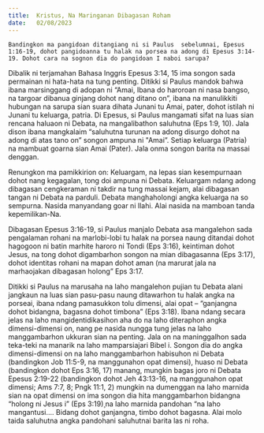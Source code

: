 ```yaml
---
title:  Kristus, Na Maringanan Dibagasan Roham
date:   02/08/2023
---
```


`Bandingkon ma pangidoan ditangiang ni si Paulus  sebelumnai, Epesus 1:16-19, dohot pangidoanna tu halak na porsea na adong di Epesus 3:14-19. Dohot cara na sognon dia do pangidoan I naboi sarupa?`

Dibalik ni terjamahan Bahasa Inggris  Epesus  3:14, 15 ima songon sada permainan ni hata-hata na tung penting. Ditikki si Paulus  mandok bahwa ibana marsinggang di adopan ni “Amai, Ibana do haroroan ni nasa bangso, na targoar dibanua ginjang dohot nang ditano on”, ibana na manulikkiti hubungan na sarupa sian suara dihata Junani tu Amai, pater, dohot istilah ni Junani tu keluarga, patria. Di Epesus, si Paulus mangamati sifat na luas sian rencana haluaon ni Debata, na mangalibathon saluhutna (Eps 1:9, 10). Jala dison ibana mangkalaim “saluhutna turunan na adong disurgo dohot na adong di atas tano on” songon ampuna ni "Amai”. Setiap keluarga (Patria) na mambuat goarna sian Amai (Pater). Jala onma songon barita na massai denggan.

Renungkon ma pamikkirion on: Keluargam, na lepas sian kesempurnaan dohot nang kegagalan, tong doi ampuna ni Debata. Keluargam ndang adong dibagasan cengkeraman ni takdir na tung massai kejam, alai dibagasan tangan ni Debata na parduli. Debata manghaholongi angka keluarga na so sempurna. Nasida manyandang goar ni Ilahi. Alai nasida na mamboan tanda kepemilikan-Na.

Dibagasan Epesus 3:16-19, si Paulus manjalo Debata asa mangalehon sada pengalaman rohani na marlobi-lobi tu halak na porsea naung ditandai dohot hagogoon ni batin marhite haroro ni Tondi (Eps 3:16), keintiman dohot Jesus, na tong dohot digambarhon songon na mian dibagasanna (Eps 3:17), dohot identitas rohani na mapan dohot aman (na marurat jala na marhaojakan dibagasan holong” Eps 3:17.

Ditikki si Paulus na marusaha na laho mangalehon pujian tu Debata alani jangkaun na luas sian pasu-pasu naung ditawarhon tu halak angka na porseai, ibana ndang pamasukkon tolu dimensi, alai opat – “ganjangna dohot bidangna, bagasna dohot timbona” (Eps 3:18). Ibana ndang secara jelas na laho mangidentidikasihon aha do na laho diteraphon angka dimensi-dimensi on, nang pe nasida nungga tung jelas na laho manggambarhon ukkuran sian na penting. Jala on na maninggalhon sada teka-teki na manarik na laho mamparsiajari Bibel i. Songon dia do angka dimensi-dimensi on na laho manggambarhon habisuhon ni Debata (bandingkon Job 11:5-9, na manggunahon opat dimensi), huaso ni Debata (bandingkon dohot Eps 3:16, 17) manang, mungkin bagas joro ni Debata Epesus 2:19-22 (bandingkon dohot Jeh 43:13-16, na manggunahon opat dimensi; Ams 7:7, 8; Pngk 11:1, 2) mungkin na dumenggan na laho marnida sian na opat dimensi on ima songon dia hita manggambarhon bidangna “holong ni Jesus i” (Eps 3:19)¸na laho marnida pandohan “na laho mangantusi…. Bidang dohot ganjangna, timbo dohot bagasna. Alai molo taida saluhutna angka pandohani saluhutnai barita las ni roha.